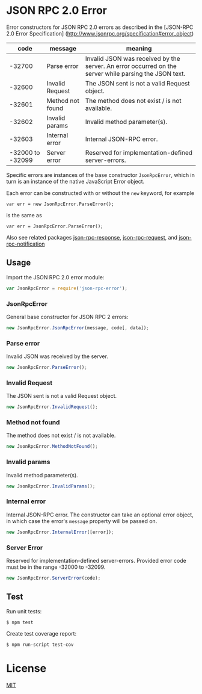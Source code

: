 # JSON RPC 2.0 Error

Error constructors for JSON RPC 2.0 errors as described in the
[JSON-RPC 2.0 Error Specification]
(http://www.jsonrpc.org/specification#error_object)

| code             | message          | meaning                                                                                               |
|------------------|------------------|-------------------------------------------------------------------------------------------------------|
| -32700           | Parse error      | Invalid JSON was received by the server. An error occurred on the server while parsing the JSON text. |
| -32600           | Invalid Request  | The JSON sent is not a valid Request object.                                                          |
| -32601           | Method not found | The method does not exist / is not available.                                                         |
| -32602           | Invalid params   | Invalid method parameter(s).                                                                          |
| -32603           | Internal error   | Internal JSON-RPC error.                                                                              |
| -32000 to -32099 | Server error     | Reserved for implementation-defined server-errors.                                                    |

Specific errors are instances of the base constructor `JsonRpcError`, which in
turn is an instance of the native JavaScript Error object.

Each error can be constructed with or without the `new` keyword, for example

`var err = new JsonRpcError.ParseError();`

is the same as

`var err = JsonRpcError.ParseError();`

Also see related packages [json-rpc-response](https://github.com/claudijo/json-rpc-response),
[json-rpc-request](https://github.com/claudijo/json-rpc-request), and
[json-rpc-notification](https://github.com/claudijo/json-rpc-notification)

## Usage

Import the JSON RPC 2.0 error module:

```js
var JsonRpcError = require('json-rpc-error');
```

### JsonRpcError
General base constructor for JSON RPC 2 errors:

```js
new JsonRpcError.JsonRpcError(message, code[, data]);
```

### Parse error
Invalid JSON was received by the server.

```js
new JsonRpcError.ParseError();
```

### Invalid Request
The JSON sent is not a valid Request object.

```js
new JsonRpcError.InvalidRequest();
```

### Method not found
The method does not exist / is not available.

```js
new JsonRpcError.MethodNotFound();
```

### Invalid params
Invalid method parameter(s).

```js
new JsonRpcError.InvalidParams();
```

### Internal error
Internal JSON-RPC error. The constructor can take an optional error object, in
which case the error's `message` property will be passed on.

```js
new JsonRpcError.InternalError([error]);
```

### Server Error
Reserved for implementation-defined server-errors. Provided error code must be
in the range -32000 to -32099.

```js
new JsonRpcError.ServerError(code);
```

## Test

Run unit tests:

`$ npm test`

Create test coverage report:

`$ npm run-script test-cov`

# License

[MIT](LICENSE)


